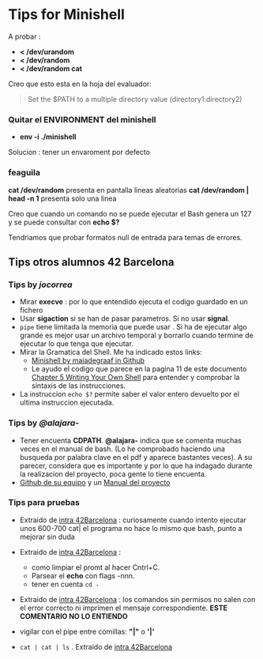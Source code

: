 # Tips for Minishell

A probar :

- **< /dev/urandom** 
- **< /dev/random**
- **< /dev/random cat**

Creo que esto esta en la hoja del evaluador:

> Set the $PATH to a multiple directory value (directory1:directory2)

### Quitar el ENVIRONMENT del minishell

- **env -i ./minishell**

Solucion : tener un envaroment por defecto 

###  feaguila
**cat /dev/random** presenta en pantalla lineas aleatorias
**cat /dev/random | head -n 1** presenta solo una linea

Creo que cuando un comando no se puede ejecutar el Bash genera un 127 y se puede consultar con **echo $?** 

Tendriamos que probar formatos null de entrada para temas de errores.

## Tips otros alumnos 42 Barcelona

### Tips by *jocorrea*

- Mirar **execve** : por lo que entendido ejecuta el codigo guardado en un fichero
- Usar **sigaction** si se han de pasar parametros. Si no usar **signal**.
- `pipe` tiene limitada la memoria que puede usar . Si ha de ejecutar algo grande es mejor usar un archivo temporal y borrarlo cuando termine de ejecutar lo que tenga que ejecutar.
- Mirar la Gramatica del Shell. Me ha indicado estos links:
	- [Minishell by maiadegraaf in Github](https://github.com/maiadegraaf/minishell)
	- Le ayudo el codigo que parece en la pagina 11 de este documento [Chapter 5  Writing Your Own Shell](https://www.cs.purdue.edu/homes/grr/SystemsProgrammingBook/Book/Chapter5-WritingYourOwnShell.pdf) para entender y comprobar la sintaxis de las instrucciones.
- La instruccion `echo $?` permite saber el valor entero devuelto por el ultima instruccion ejecutada.

###  Tips by *@alajara-*

- Tener encuenta **CDPATH**.  **@alajara-** indica que se comenta muchas veces en el manual de bash. (Lo he comprobado haciendo una busqueda por palabra clave en el pdf y aparece bastantes veces). A su parecer, considera que es importante y por lo que ha indagado durante la realizacion del proyecto, poca gente lo tiene encuenta.
- [Github de su equipo](https://github.com/LAG-jara/minishell) y un [Manual del proyecto](https://github.com/Liam-McHara/minishell-manual/blob/main/manual.md)

### Tips para pruebas

- Extraido de [intra 42Barcelona](https://projects.intra.42.fr/projects/42cursus-minishell/projects_users/3339786) : curiosamente cuando intento ejecutar unos 600-700 cat| el programa no hace lo mismo que bash, punto a mejorar sin duda

- Extraido de [intra 42Barcelona](https://projects.intra.42.fr/projects/42cursus-minishell/projects_users/3247950) :
	- como limpiar el promt al hacer Cntrl+C.
	- Parsear el **echo** con flags -nnn.
	- tener en cuenta `cd -`

- Extraido de [intra 42Barcelona](https://projects.intra.42.fr/projects/42cursus-minishell/projects_users/3355130) : los comandos sin permisos no salen con el error correcto ni imprimen el mensaje correspondiente. **ESTE COMENTARIO NO LO ENTIENDO**

- vigilar con el pipe entre comillas: **"|"** o **'|'**
- `cat | cat | ls` . Extraido de [intra 42Barcelona](https://projects.intra.42.fr/projects/42cursus-minishell/projects_users/3237012)

